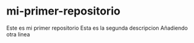 # mi-primer-repositorio
Este es mi primer repositorio
Esta es la segunda descripcion
Añadiendo otra linea
